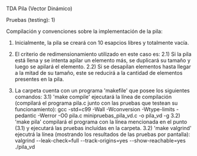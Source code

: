 TDA Pila (Vector Dinámico)

Pruebas (testing):
1) 

Compilación y convenciones sobre la implementación de la pila:
1) Inicialmente, la pila se creará con 10 esapcios libres y totalmente vacía.

2) El criterio de redimensionamiento utilizado en este caso es:
     2.1) Si la pila está llena y se intenta apilar un elemento más, se duplicará su tamaño y luego se apilará el elemento.
     2.2) Si se desapilan elementos hasta llegar a la mitad de su tamaño, este se reducirá a la cantidad de elementos presentes en la pila.

3) La carpeta cuenta con un programa 'makefile' que posee los siguientes comandos:
     3.1) 'make compile' ejecutará la línea de compilación (compilará el programa pila.c junto con las pruebas que testean su funcionamiento):
           gcc -std=c99 -Wall -Wconversion -Wtype-limits -pedantic -Werror -O0 pila.c minipruebas_pila_vd.c -o pila_vd -g
     3.2) 'make pila' compilará el programa con la línea mencionada en el punto (3.1) y ejecutará las pruebas incluídas en la carpeta.
     3.2) 'make valgrind' ejecutrá la línea (mostrando los resultados de las pruebas por pantalla):
           valgrind --leak-check=full --track-origins=yes --show-reachable=yes ./pila_vd
